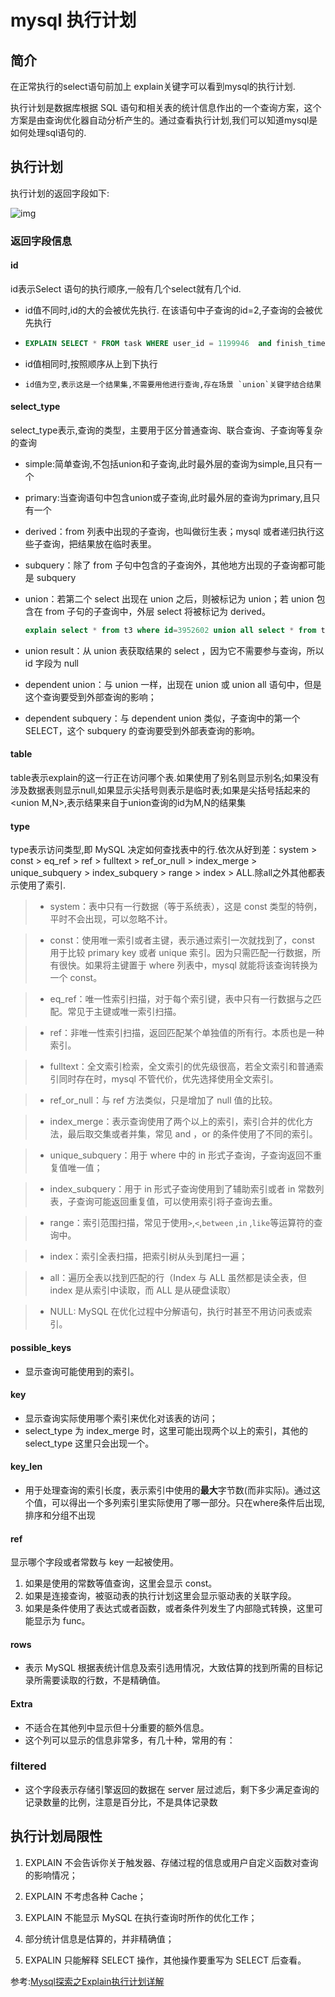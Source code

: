 # mysql 执行计划

## 简介 

在正常执行的select语句前加上 explain关键字可以看到mysql的执行计划.

执行计划是数据库根据 SQL 语句和相关表的统计信息作出的一个查询方案，这个方案是由查询优化器自动分析产生的。通过查看执行计划,我们可以知道mysql是如何处理sql语句的.

## 执行计划

执行计划的返回字段如下:

![img](https://img-blog.csdnimg.cn/2018112215033993.png)

### 返回字段信息

#### id

id表示Select 语句的执行顺序,一般有几个select就有几个id.

-  id值不同时,id的大的会被优先执行. 在该语句中子查询的id=2,子查询的会被优先执行
  - ````sql
    EXPLAIN SELECT * FROM task WHERE user_id = 1199946  and finish_time > 0 and grade_id = (SELECT grade_id FROM user_agency WHERE user_id = 1199946);
    ````
  
- id值相同时,按照顺序从上到下执行

-     id值为空,表示这是一个结果集,不需要用他进行查询,存在场景 `union`关键字结合结果

#### select_type

select_type表示,查询的类型，主要用于区分普通查询、联合查询、子查询等复杂的查询

- simple:简单查询,不包括union和子查询,此时最外层的查询为simple,且只有一个

- primary:当查询语句中包含union或子查询,此时最外层的查询为primary,且只有一个

- derived：from 列表中出现的子查询，也叫做衍生表；mysql 或者递归执行这些子查询，把结果放在临时表里。

- subquery：除了 from 子句中包含的子查询外，其他地方出现的子查询都可能是 subquery

- union：若第二个 select 出现在 union 之后，则被标记为 union；若 union 包含在 from 子句的子查询中，外层 select 将被标记为 derived。

  ```sql
  explain select * from t3 where id=3952602 union all select * from t3
  ```
  
- union result：从 union 表获取结果的 select ，因为它不需要参与查询，所以 id 字段为 null

- dependent union：与 union 一样，出现在 union 或 union all 语句中，但是这个查询要受到外部查询的影响；

- dependent subquery：与 dependent union 类似，子查询中的第一个 SELECT，这个 subquery 的查询要受到外部表查询的影响。

#### table

table表示explain的这一行正在访问哪个表.如果使用了别名则显示别名;如果没有涉及数据表则显示null,如果显示尖括号则表示是临时表;如果是尖括号括起来的<union M,N>,表示结果来自于union查询的id为M,N的结果集

#### type

type表示访问类型,即 MySQL 决定如何查找表中的行.依次从好到差：system > const > eq_ref > ref > fulltext > ref_or_null > index_merge > unique_subquery > index_subquery > range > index > ALL.除all之外其他都表示使用了索引.

> - system：表中只有一行数据（等于系统表），这是 const 类型的特例，平时不会出现，可以忽略不计。

> - const：使用唯一索引或者主键，表示通过索引一次就找到了，const 用于比较 primary key 或者 unique 索引。因为只需匹配一行数据，所有很快。如果将主键置于 where 列表中，mysql 就能将该查询转换为一个 const。

> - eq_ref：唯一性索引扫描，对于每个索引键，表中只有一行数据与之匹配。常见于主键或唯一索引扫描。

> - ref：非唯一性索引扫描，返回匹配某个单独值的所有行。本质也是一种索引。

> - fulltext：全文索引检索，全文索引的优先级很高，若全文索引和普通索引同时存在时，mysql 不管代价，优先选择使用全文索引。

> - ref_or_null：与 ref 方法类似，只是增加了 null 值的比较。

> - index_merge：表示查询使用了两个以上的索引，索引合并的优化方法，最后取交集或者并集，常见 and ，or 的条件使用了不同的索引。

> - unique_subquery：用于 where 中的 in 形式子查询，子查询返回不重复值唯一值；

> - index_subquery：用于 in 形式子查询使用到了辅助索引或者 in 常数列表，子查询可能返回重复值，可以使用索引将子查询去重。

> - range：索引范围扫描，常见于使用`>`,`<`,`between` ,`in` ,`like`等运算符的查询中。

> - index：索引全表扫描，把索引树从头到尾扫一遍；

> - all：遍历全表以找到匹配的行（Index 与 ALL 虽然都是读全表，但 index 是从索引中读取，而 ALL 是从硬盘读取）

> - NULL: MySQL 在优化过程中分解语句，执行时甚至不用访问表或索引。

#### possible_keys

- 显示查询可能使用到的索引。

#### key

- 显示查询实际使用哪个索引来优化对该表的访问；
- select_type 为 index_merge 时，这里可能出现两个以上的索引，其他的 select_type 这里只会出现一个。

#### key_len

- 用于处理查询的索引长度，表示索引中使用的**最大**字节数(而非实际)。通过这个值，可以得出一个多列索引里实际使用了哪一部分。只在where条件后出现,排序和分组不出现

#### ref

显示哪个字段或者常数与 key 一起被使用。

1. 如果是使用的常数等值查询，这里会显示 const。
2. 如果是连接查询，被驱动表的执行计划这里会显示驱动表的关联字段。
3. 如果是条件使用了表达式或者函数，或者条件列发生了内部隐式转换，这里可能显示为 func。

#### rows

- 表示 MySQL 根据表统计信息及索引选用情况，大致估算的找到所需的目标记录所需要读取的行数，不是精确值。

#### Extra

- 不适合在其他列中显示但十分重要的额外信息。
- 这个列可以显示的信息非常多，有几十种，常用的有：

### filtered

- 这个字段表示存储引擎返回的数据在 server 层过滤后，剩下多少满足查询的记录数量的比例，注意是百分比，不是具体记录数

## 执行计划局限性

1. EXPLAIN 不会告诉你关于触发器、存储过程的信息或用户自定义函数对查询的影响情况；

2. EXPLAIN 不考虑各种 Cache；

3. EXPLAIN 不能显示 MySQL 在执行查询时所作的优化工作；

4. 部分统计信息是估算的，并非精确值；

5. EXPALIN 只能解释 SELECT 操作，其他操作要重写为 SELECT 后查看。



参考:[Mysql探索之Explain执行计划详解](https://juejin.cn/post/6865571676902391821#comment)